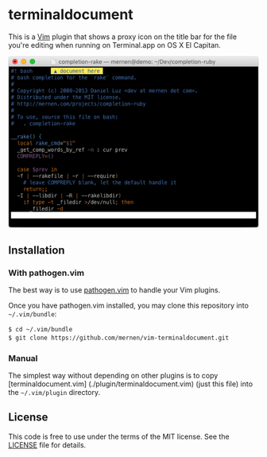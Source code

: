 terminaldocument
================

This is a [Vim] plugin that shows a proxy icon on the title bar for the file
you're editing when running on Terminal.app on OS X El Capitan.

![Example screenshot](./doc/demo.png)


## Installation

### With pathogen.vim

The best way is to use [pathogen.vim] to handle your Vim plugins.

Once you have pathogen.vim installed, you may clone this repository into
`~/.vim/bundle`:

```sh
$ cd ~/.vim/bundle
$ git clone https://github.com/mernen/vim-terminaldocument.git
```

### Manual

The simplest way without depending on other plugins is to copy
[terminaldocument.vim] (./plugin/terminaldocument.vim) (just this file) into
the `~/.vim/plugin` directory.


## License

This code is free to use under the terms of the MIT license.
See the [LICENSE](./LICENSE) file for details.


[pathogen.vim]: https://github.com/tpope/vim-pathogen
[Vim]: http://www.vim.org

